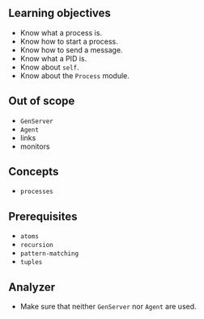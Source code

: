 ## Learning objectives

- Know what a process is.
- Know how to start a process.
- Know how to send a message.
- Know what a PID is.
- Know about `self`.
- Know about the `Process` module.

## Out of scope

- `GenServer`
- `Agent`
- links
- monitors

## Concepts

- `processes`

## Prerequisites

- `atoms`
- `recursion`
- `pattern-matching`
- `tuples`

## Analyzer

- Make sure that neither `GenServer` nor `Agent` are used.
